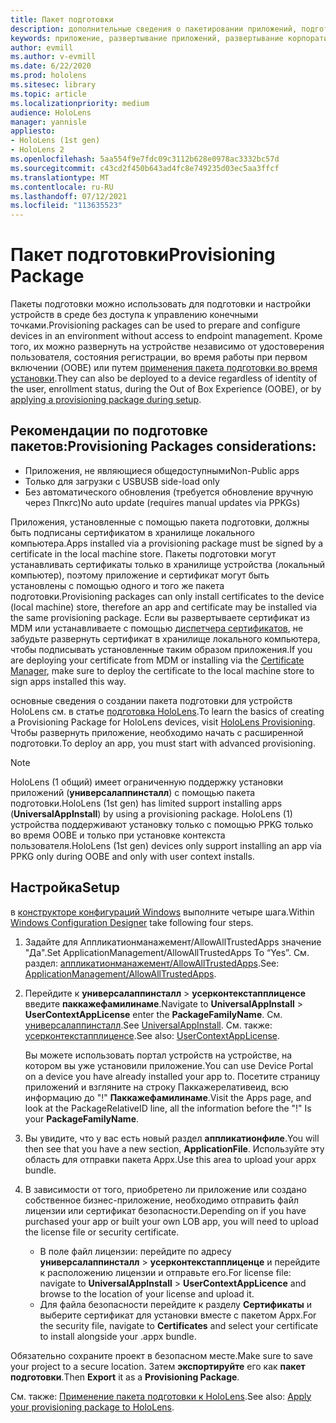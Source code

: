 ```yaml
---
title: Пакет подготовки
description: дополнительные сведения о пакетировании приложений, подготовке, развертывании и развертывании корпоративных приложений для HoloLens устройств.
keywords: приложение, развертывание приложений, развертывание корпоративного приложения, подготовка
author: evmill
ms.author: v-evmill
ms.date: 6/22/2020
ms.prod: hololens
ms.sitesec: library
ms.topic: article
ms.localizationpriority: medium
audience: HoloLens
manager: yannisle
appliesto:
- HoloLens (1st gen)
- HoloLens 2
ms.openlocfilehash: 5aa554f9e7fdc09c3112b628e0978ac3332bc57d
ms.sourcegitcommit: c43cd2f450b643ad4fc8e749235d03ec5aa3ffcf
ms.translationtype: MT
ms.contentlocale: ru-RU
ms.lasthandoff: 07/12/2021
ms.locfileid: "113635523"
---
```

# <a name="provisioning-package"></a><span data-ttu-id="1e18f-104">Пакет подготовки</span><span class="sxs-lookup"><span data-stu-id="1e18f-104">Provisioning Package</span></span>

<span data-ttu-id="1e18f-105">Пакеты подготовки можно использовать для подготовки и настройки устройств в среде без доступа к управлению конечными точками.</span><span class="sxs-lookup"><span data-stu-id="1e18f-105">Provisioning packages can be used to prepare and configure devices in an environment without access to endpoint management.</span></span> <span data-ttu-id="1e18f-106">Кроме того, их можно развернуть на устройстве независимо от удостоверения пользователя, состояния регистрации, во время работы при первом включении (OOBE) или путем [применения пакета подготовки во время установки](/hololens/hololens-provisioning##apply-a-provisioning-package-to-hololens-during-setup).</span><span class="sxs-lookup"><span data-stu-id="1e18f-106">They can also be deployed to a device regardless of identity of the user, enrollment status, during the Out of Box Experience (OOBE), or by [applying a provisioning package during setup](/hololens/hololens-provisioning##apply-a-provisioning-package-to-hololens-during-setup).</span></span>

## <a name="provisioning-packages-considerations"></a><span data-ttu-id="1e18f-107">Рекомендации по подготовке пакетов:</span><span class="sxs-lookup"><span data-stu-id="1e18f-107">Provisioning Packages considerations:</span></span>

* <span data-ttu-id="1e18f-108">Приложения, не являющиеся общедоступными</span><span class="sxs-lookup"><span data-stu-id="1e18f-108">Non-Public apps</span></span>
* <span data-ttu-id="1e18f-109">Только для загрузки с USB</span><span class="sxs-lookup"><span data-stu-id="1e18f-109">USB side-load only</span></span>
* <span data-ttu-id="1e18f-110">Без автоматического обновления (требуется обновление вручную через Ппкгс)</span><span class="sxs-lookup"><span data-stu-id="1e18f-110">No auto update (requires manual updates via PPKGs)</span></span>

<span data-ttu-id="1e18f-111">Приложения, установленные с помощью пакета подготовки, должны быть подписаны сертификатом в хранилище локального компьютера.</span><span class="sxs-lookup"><span data-stu-id="1e18f-111">Apps installed via a provisioning package must be signed by a certificate in the local machine store.</span></span> <span data-ttu-id="1e18f-112">Пакеты подготовки могут устанавливать сертификаты только в хранилище устройства (локальный компьютер), поэтому приложение и сертификат могут быть установлены с помощью одного и того же пакета подготовки.</span><span class="sxs-lookup"><span data-stu-id="1e18f-112">Provisioning packages can only install certificates to the device (local machine) store, therefore an app and certificate may be installed via the same provisioning package.</span></span> <span data-ttu-id="1e18f-113">Если вы развертываете сертификат из MDM или устанавливаете с помощью [диспетчера сертификатов](certificate-manager.md), не забудьте развернуть сертификат в хранилище локального компьютера, чтобы подписывать установленные таким образом приложения.</span><span class="sxs-lookup"><span data-stu-id="1e18f-113">If you are deploying your certificate from MDM or installing via the [Certificate Manager](certificate-manager.md), make sure to deploy the certificate to the local machine store to sign apps installed this way.</span></span>

<span data-ttu-id="1e18f-114">основные сведения о создании пакета подготовки для устройств HoloLens см. в статье [подготовка HoloLens](/hololens/hololens-provisioning).</span><span class="sxs-lookup"><span data-stu-id="1e18f-114">To learn the basics of creating a Provisioning Package for HoloLens devices, visit [HoloLens Provisioning](/hololens/hololens-provisioning).</span></span> <span data-ttu-id="1e18f-115">Чтобы развернуть приложение, необходимо начать с расширенной подготовки.</span><span class="sxs-lookup"><span data-stu-id="1e18f-115">To deploy an app, you must start with advanced provisioning.</span></span>

> [!NOTE]
> <span data-ttu-id="1e18f-116">HoloLens (1 общий) имеет ограниченную поддержку установки приложений (**универсалаппинсталл**) с помощью пакета подготовки.</span><span class="sxs-lookup"><span data-stu-id="1e18f-116">HoloLens (1st gen) has limited support installing apps (**UniversalAppInstall**) by using a provisioning package.</span></span> <span data-ttu-id="1e18f-117">HoloLens (1) устройства поддерживают установку только с помощью PPKG только во время OOBE и только при установке контекста пользователя.</span><span class="sxs-lookup"><span data-stu-id="1e18f-117">HoloLens (1st gen) devices only support installing an app via PPKG only during OOBE and only with user context installs.</span></span>

## <a name="setup"></a><span data-ttu-id="1e18f-118">Настройка</span><span class="sxs-lookup"><span data-stu-id="1e18f-118">Setup</span></span>

<span data-ttu-id="1e18f-119">в [конструкторе конфигураций Windows](https://www.microsoft.com/store/productId/9NBLGGH4TX22) выполните четыре шага.</span><span class="sxs-lookup"><span data-stu-id="1e18f-119">Within [Windows Configuration Designer](https://www.microsoft.com/store/productId/9NBLGGH4TX22) take following four steps.</span></span>

1. <span data-ttu-id="1e18f-120">Задайте для Аппликатионманажемент/AllowAllTrustedApps значение "Да".</span><span class="sxs-lookup"><span data-stu-id="1e18f-120">Set ApplicationManagement/AllowAllTrustedApps To “Yes”.</span></span> <span data-ttu-id="1e18f-121">См. раздел: [аппликатионманажемент/AllowAllTrustedApps](/windows/client-management/mdm/policy-csp-applicationmanagement#applicationmanagement-allowalltrustedapps).</span><span class="sxs-lookup"><span data-stu-id="1e18f-121">See: [ApplicationManagement/AllowAllTrustedApps](/windows/client-management/mdm/policy-csp-applicationmanagement#applicationmanagement-allowalltrustedapps).</span></span>

2. <span data-ttu-id="1e18f-122">Перейдите к **универсалаппинсталл**  >  **усерконтекстапплиценсе** введите **паккажефамилинаме**.</span><span class="sxs-lookup"><span data-stu-id="1e18f-122">Navigate to **UniversalAppInstall** > **UserContextAppLicense** enter the **PackageFamilyName**.</span></span> <span data-ttu-id="1e18f-123">См. [универсалаппинсталл](/windows/configuration/wcd/wcd-universalappinstall).</span><span class="sxs-lookup"><span data-stu-id="1e18f-123">See [UniversalAppInstall](/windows/configuration/wcd/wcd-universalappinstall).</span></span> <span data-ttu-id="1e18f-124">См. также: [усерконтекстапплиценсе](/windows/configuration/wcd/wcd-universalappinstall#usercontextapplicense).</span><span class="sxs-lookup"><span data-stu-id="1e18f-124">See also: [UserContextAppLicense](/windows/configuration/wcd/wcd-universalappinstall#usercontextapplicense).</span></span>

   <span data-ttu-id="1e18f-125">Вы можете использовать портал устройств на устройстве, на котором вы уже установили приложение.</span><span class="sxs-lookup"><span data-stu-id="1e18f-125">You can use Device Portal on a device you have already installed your app to.</span></span> <span data-ttu-id="1e18f-126">Посетите страницу приложений и взгляните на строку Паккажерелативеид, всю информацию до "!" **Паккажефамилинаме**.</span><span class="sxs-lookup"><span data-stu-id="1e18f-126">Visit the Apps page, and look at the PackageRelativeID line, all the information before the "!" Is your **PackageFamilyName**.</span></span>

3. <span data-ttu-id="1e18f-127">Вы увидите, что у вас есть новый раздел **аппликатионфиле**.</span><span class="sxs-lookup"><span data-stu-id="1e18f-127">You will then see that you have a new section, **ApplicationFile**.</span></span> <span data-ttu-id="1e18f-128">Используйте эту область для отправки пакета Appx.</span><span class="sxs-lookup"><span data-stu-id="1e18f-128">Use this area to upload your appx bundle.</span></span>

4. <span data-ttu-id="1e18f-129">В зависимости от того, приобретено ли приложение или создано собственное бизнес-приложение, необходимо отправить файл лицензии или сертификат безопасности.</span><span class="sxs-lookup"><span data-stu-id="1e18f-129">Depending on if you have purchased your app or built your own LOB app, you will need to upload the license file or security certificate.</span></span>

    - <span data-ttu-id="1e18f-130">В поле файл лицензии: перейдите по адресу **универсалаппинсталл**  >  **усерконтекстапплиценце** и перейдите к расположению лицензии и отправьте его.</span><span class="sxs-lookup"><span data-stu-id="1e18f-130">For license file: navigate to **UniversalAppInstall** > **UserContextAppLicence** and browse to the location of your license and upload it.</span></span>
    - <span data-ttu-id="1e18f-131">Для файла безопасности перейдите к разделу **Сертификаты** и выберите сертификат для установки вместе с пакетом Appx.</span><span class="sxs-lookup"><span data-stu-id="1e18f-131">For the security file, navigate to **Certificates** and select your certificate to install alongside your .appx bundle.</span></span>

<span data-ttu-id="1e18f-132">Обязательно сохраните проект в безопасном месте.</span><span class="sxs-lookup"><span data-stu-id="1e18f-132">Make sure to save your project to a secure location.</span></span> <span data-ttu-id="1e18f-133">Затем **экспортируйте** его как **пакет подготовки**.</span><span class="sxs-lookup"><span data-stu-id="1e18f-133">Then **Export** it as a **Provisioning Package**.</span></span>  

<span data-ttu-id="1e18f-134">См. также: [Применение пакета подготовки к HoloLens](/hololens/hololens-provisioning#apply-a-provisioning-package-to-hololens-during-setup).</span><span class="sxs-lookup"><span data-stu-id="1e18f-134">See also: [Apply your provisioning package to HoloLens](/hololens/hololens-provisioning#apply-a-provisioning-package-to-hololens-during-setup).</span></span>
